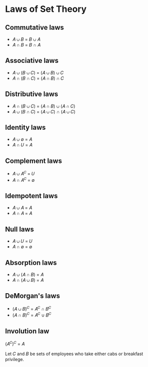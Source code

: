 # Laws of Set Theory

## Commutative laws

- &#x1D434; &#x222A; &#x1D435; = &#x1D435; &#x222A; &#x1D434;
- &#x1D434; &#x2229; &#x1D435; = &#x1D435; &#x2229; &#x1D434;

## Associative laws

- &#x1D434; &#x222A; (&#x1D435; &#x222A; &#x1D436;) = (&#x1D434; &#x222A; &#x1D435;) &#x222A; &#x1D436;
- &#x1D434; &#x2229; (&#x1D435; &#x2229; &#x1D436;) = (&#x1D434; &#x2229; &#x1D435;) &#x2229; &#x1D436;

## Distributive laws

- &#x1D434; &#x2229; (&#x1D435; &#x222A; &#x1D436;) = (&#x1D434; &#x2229; &#x1D435;) &#x222A; (&#x1D434; &#x2229; &#x1D436;)
- &#x1D434; &#x222A; (&#x1D435; &#x2229; &#x1D436;) = (&#x1D434; &#x222A; &#x1D436;) &#x2229; (&#x1D434; &#x222A; &#x1D436;)

## Identity laws

- &#x1D434; &#x222A; &#x2205; = &#x1D434;
- &#x1D434; &#x2229; &#x1D448; = &#x1D434;

## Complement laws

- &#x1D434; &#x222A; &#x1D434;<sup>&#x1D436;</sup> = &#x1D448;
- &#x1D434; &#x2229; &#x1D434;<sup>&#x1D436;</sup> = &#x2205;

## Idempotent laws

- &#x1D434; &#x222A; &#x1D434; = &#x1D434;
- &#x1D434; &#x2229; &#x1D434; = &#x1D434;

## Null laws

- &#x1D434; &#x222A; &#x1D448; = &#x1D448;
- &#x1D434; &#x2229; &#x2205; = &#x2205;

## Absorption laws

- &#x1D434; &#x222A; (&#x1D434; &#x2229; &#x1D435;) = &#x1D434;
- &#x1D434; &#x2229; (&#x1D434; &#x222A; &#x1D435;) = &#x1D434;

## DeMorgan's laws

- (&#x1D434; &#x222A; &#x1D435;)<sup>&#x1D436;</sup> = &#x1D434;<sup>&#x1D436;</sup> &#x2229; &#x1D435;<sup>&#x1D436;</sup>
- (&#x1D434; &#x2229; &#x1D435;)<sup>&#x1D436;</sup> = &#x1D434;<sup>&#x1D436;</sup> &#x222A; &#x1D435;<sup>&#x1D436;</sup>

## Involution law

(&#x1D434;<sup>&#x1D436;</sup>)<sup>&#x1D436;</sup> =  &#x1D434;

Let &#x1D436; and &#x1D435; be sets of employees who take either cabs or breakfast privilege.